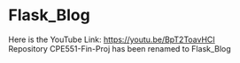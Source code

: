# Flask_Blog
Here is the YouTube Link: https://youtu.be/BpT2ToavHCI
<br />
Repository CPE551-Fin-Proj has been renamed to Flask_Blog
